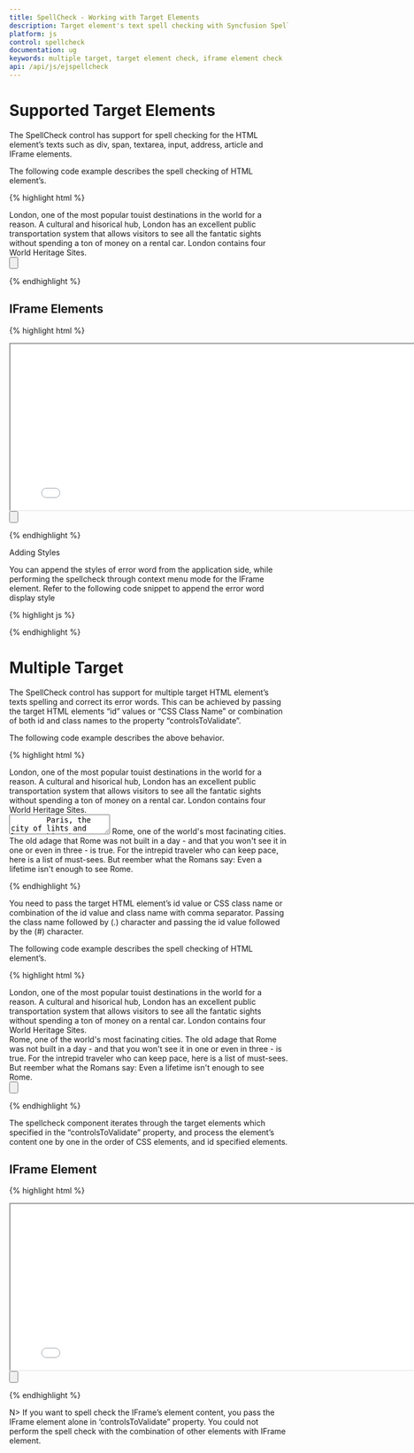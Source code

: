 ```yaml
---
title: SpellCheck - Working with Target Elements
description: Target element's text spell checking with Syncfusion SpellCheck
platform: js
control: spellcheck
documentation: ug
keywords: multiple target, target element check, iframe element check
api: /api/js/ejspellcheck
---
```


# Supported Target Elements

The SpellCheck control has support for spell checking for the HTML element’s texts such as div, span, textarea, input, address, article and IFrame elements.

The following code example describes the spell checking of HTML element’s.

{% highlight html %}

<div class="control">
        London, one of the most popular touist destinations in the world for a reason. A cultural and hisorical hub, London has an excellent public transportation system that allows visitors to see all the fantatic sights without spending a ton of money on a rental car. London contains four World Heritage Sites.
</div>
<div>
        <input type="button" id="CheckSpell" />
</div>

<script>
           // Rendering the spellcheck control
           $("#SpellCheck").ejSpellCheck({
                dictionarySettings: {
                    dictionaryUrl: "http://js.syncfusion.com/demos/ejservices/api/SpellCheck/CheckWords",
                    customDictionaryUrl: "http://js.syncfusion.com/demos/ejservices/api/SpellCheck/AddToDictionary"
                }
            });
            // Rendering the button control to call the spell check method to perform spell check
            $("#CheckSpell").ejButton({
                click: "correctErrors",
                text: "Spell check"
            });
            // Perform the spell check through dialog mode
            function correctErrors() {
                var spellObj = $("#SpellCheck").data("ejSpellCheck");
                spellObj.showInDialog();
            }
            // Perform the spell check through context menu mode
            function correctErrors() {
                var spellObj = $("#SpellCheck").data("ejSpellCheck");
                spellObj.validate();
            }

</script>

{% endhighlight %}

## IFrame Elements

{% highlight html %}

<iframe id="SpellCheck" src="iframesource.html" height="300" width="800"></iframe>
    
<div>
    <input type="button" id=" CheckSpell " />
</div>

<script type="text/javascript">
           // Rendering the spellcheck control
           $("#SpellCheck").ejSpellCheck({
                dictionarySettings: {
                    dictionaryUrl: "http://js.syncfusion.com/demos/ejservices/api/SpellCheck/CheckWords",
                    customDictionaryUrl: "http://js.syncfusion.com/demos/ejservices/api/SpellCheck/AddToDictionary"
                }
            });
            // Rendering the button control to call the spell check method to perform spell check
            $("#CheckSpell").ejButton({
                click: "correctErrors",
                text: "Spell check"
            });
            // Perform the spell check through dialog mode
            function correctErrors() {
                var spellObj = $("#SpellCheck").data("ejSpellCheck");
                spellObj.showInDialog();
            }
            // Perform the spell check through context menu mode
            function correctErrors() {
                var spellObj = $("#SpellCheck").data("ejSpellCheck");
                spellObj.validate();
            }
 </script>


{% endhighlight %}

Adding Styles

You can append the styles of error word from the application side, while performing the spellcheck through context menu mode for the IFrame element. Refer to the following code snippet to append the error word display style

{% highlight js %}

<script>

        var styleText = "<style type='text/css'>" +
                ".e-errorword {" +
                "background-image: url('themes/common-images/spellcheck/highlight.png'); " +
                "background-repeat: repeat-x; " +
                "background-position: bottom; } </style>"; // You can specify your own style with the error word css class name. Here e-errorword is the error word css class name
        $("#Spell").contents().find("head").append(styleText); // Here the Spell is the iFrame element Id

</script>

{% endhighlight %}


# Multiple Target

The SpellCheck control has support for multiple target HTML element’s texts spelling and correct its error words. This can be achieved by passing the target HTML elements “id” values or “CSS Class Name” or combination of both id and class names to the property “controlsToValidate”.

The following code example describes the above behavior.

{% highlight html %}

<div class="control">
        London, one of the most popular touist destinations in the world for a reason. A cultural and hisorical hub, London has an excellent public transportation system that allows visitors to see all the fantatic sights without spending a ton of money on a rental car.
        London contains four World Heritage Sites.
</div>
<textarea id="control2">
        Paris, the city of lihts and love - this short guide is full of ideas for how to make the most of the romnticism that oozes from every one of its beautiful corners.You couldn't possibly visit Paris without seeing the Eiffel Tower.
        Even if you do not want to visit this world famous structure, you will see its top from all over Paris.
</textarea>
<span class="control">
        Rome, one of the world's most facinating cities. The old adage that Rome was not built in a day - and that you won't see it in one or even in three - is true. For the intrepid traveler who can keep pace, here is a list of must-sees.
        But reember what the Romans say: Even a lifetime isn't enough to see Rome.
</span>

<div id="SpellCheck"></div>

<script type="text/javascript">
        $(function () {
            $("#SpellCheck").ejSpellCheck({
                dictionarySettings: {
                    dictionaryUrl: "http://js.syncfusion.com/demos/ejservices/api/SpellCheck/CheckWords",
                    customDictionaryUrl: "http://js.syncfusion.com/demos/ejservices/api/SpellCheck/AddToDictionary"
                },
                controlsToValidate: ".control,#control2"
            });
        });
</script>

{% endhighlight %}

You need to pass the target HTML element’s id value or CSS class name or combination of the id value and class name with comma separator. Passing the class name followed by (.) character and passing the id value followed by the (#) character.

The following code example describes the spell checking of HTML element’s.

{% highlight html %}

<div class="control">
        London, one of the most popular touist destinations in the world for a reason. A cultural and hisorical hub, London has an excellent public transportation system that allows visitors to see all the fantatic sights without spending a ton of money on a rental car. London contains four World Heritage Sites.
</div>
<span id="control1">
        Rome, one of the world's most facinating cities. The old adage that Rome was not built in a day - and that you won't see it in one or even in three - is true. For the intrepid traveler who can keep pace, here is a list of must-sees.
        But reember what the Romans say: Even a lifetime isn't enough to see Rome.
</span>

<div id="SpellCheck"></div>

<div>
    <input type="button" id="CheckSpell" />
</div>

<script type="text/javascript">
    $(function () {
        $("#SpellCheck").ejSpellCheck({
            dictionarySettings: {
                dictionaryUrl: "http://js.syncfusion.com/demos/ejservices/api/SpellCheck/CheckWords",
                customDictionaryUrl: "http://js.syncfusion.com/demos/ejservices/api/SpellCheck/AddToDictionary"
            },
            controlsToValidate: ".control,#control1"
        });
        $("#CheckSpell").ejButton({
            click: "correctErrors",
            text: "Spell check"
        });
    });
    
    // Perform the spell check through dialog mode
    function correctErrors() {
        var spellObj = $("#SpellCheck").data("ejSpellCheck");
        spellObj.showInDialog();
    }
    // Perform the spell check through context menu mode
    function correctErrors() {
        var spellObj = $("#SpellCheck").data("ejSpellCheck");
        spellObj.validate();
    }
</script>

{% endhighlight %}

The spellcheck component iterates through the target elements which specified in the “controlsToValidate” property, and process the element’s content one by one in the order of CSS elements, and id specified elements.

## IFrame Element

{% highlight html %}

<iframe id="Spell" src="iframesource.html" height="300" width="800"></iframe>

<div id="SpellCheck"></div>

<div>
<input type="button" id=" CheckSpell " />
</div>

<script type="text/javascript">

    // Rendering the spellcheck control
           $("#SpellCheck").ejSpellCheck({
                dictionarySettings: {
                    dictionaryUrl: "http://js.syncfusion.com/demos/ejservices/api/SpellCheck/CheckWords",
                    customDictionaryUrl: "http://js.syncfusion.com/demos/ejservices/api/SpellCheck/AddToDictionary"
                },
                controlsToValidate:"#Spell" // Here passing the IFrame element id value
            });
            // Rendering the button control to call the spell check method to perform spell check
            $("#CheckSpell").ejButton({
                click: "correctErrors",
                text: "Spell check"
            });
            // Perform the spell check through dialog mode
            function correctErrors() {
                var spellObj = $("#SpellCheck").data("ejSpellCheck");
                spellObj.showInDialog();
            }
            // Perform the spell check through context menu mode
            function correctErrors() {
                var spellObj = $("#SpellCheck").data("ejSpellCheck");
                spellObj.validate();
            }
 </script>

{% endhighlight %}

N> If you want to spell check the IFrame’s element content, you pass the IFrame element alone in ‘controlsToValidate” property. You could not perform the spell check with the combination of other elements with IFrame element.